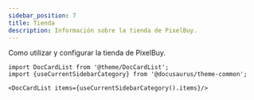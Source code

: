 ```yaml
---
sidebar_position: 7
title: Tienda
description: Información sobre la tienda de PixelBuy.
---
```


Como utilizar y configurar la tienda de PixelBuy.

```mdx-code-block
import DocCardList from '@theme/DocCardList';
import {useCurrentSidebarCategory} from '@docusaurus/theme-common';

<DocCardList items={useCurrentSidebarCategory().items}/>
```